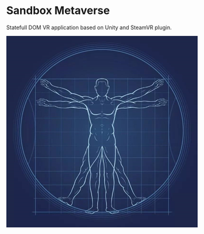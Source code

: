 # Sandbox Metaverse 

Statefull DOM VR application based on Unity and SteamVR plugin.

![](https://raw.githubusercontent.com/restinpc/Metaverse/develop/Splash.jpg)
